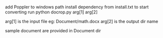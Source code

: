 add Poppler to windows path
install dependency from install.txt
to start converting run python docrop.py arg[1] arg[2]

arg[1] is the input file eg: Document/math.docx
arg[2] is the output dir name

sample document are provided in Document dir

